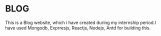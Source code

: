 # BLOG
This is a Blog website, which i have created during my internship period.I have used Mongodb, Exprresjs, Reactjs, Nodejs, Antd for building this.
